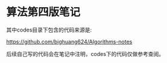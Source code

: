 # 算法第四版笔记


其中codes目录下包含的代码来源是:

https://github.com/bighuang624/Algorithms-notes

后续自己写的代码会在笔记中注明，codes下的代码仅做参考查阅。
